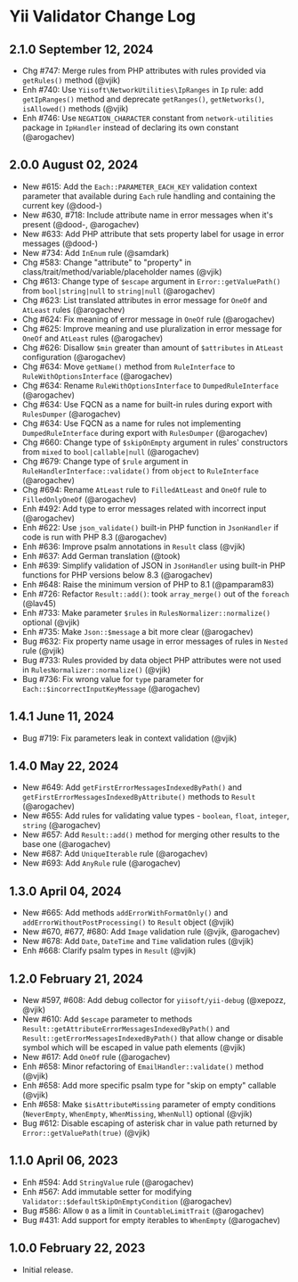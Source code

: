 # Yii Validator Change Log

## 2.1.0 September 12, 2024

- Chg #747: Merge rules from PHP attributes with rules provided via `getRules()` method (@vjik)
- Enh #740: Use `Yiisoft\NetworkUtilities\IpRanges` in `Ip` rule: add `getIpRanges()` method and deprecate
  `getRanges()`, `getNetworks()`, `isAllowed()` methods (@vjik)
- Enh #746: Use `NEGATION_CHARACTER` constant from `network-utilities` package in `IpHandler` instead of declaring its own 
  constant (@arogachev)

## 2.0.0 August 02, 2024

- New #615: Add the `Each::PARAMETER_EACH_KEY` validation context parameter that available during `Each` rule handling
  and containing the current key (@dood-)
- New #630, #718: Include attribute name in error messages when it's present (@dood-, @arogachev)
- New #633: Add PHP attribute that sets property label for usage in error messages (@dood-)
- New #734: Add `InEnum` rule (@samdark)
- Chg #583: Change "attribute" to "property" in class/trait/method/variable/placeholder names (@vjik)
- Chg #613: Change type of `$escape` argument in `Error::getValuePath()` from `bool|string|null` to `string|null`
  (@arogachev)
- Chg #623: List translated attributes in error message for `OneOf` and `AtLeast` rules (@arogachev)
- Chg #624: Fix meaning of error message in `OneOf` rule (@arogachev)
- Chg #625: Improve meaning and use pluralization in error message for `OneOf` and `AtLeast` rules (@arogachev)
- Chg #626: Disallow `$min` greater than amount of `$attributes` in `AtLeast` configuration (@arogachev)
- Chg #634: Move `getName()` method from `RuleInterface` to `RuleWithOptionsInterface` (@arogachev)
- Chg #634: Rename `RuleWithOptionsInterface` to `DumpedRuleInterface` (@arogachev)
- Chg #634: Use FQCN as a name for built-in rules during export with `RulesDumper` (@arogachev)
- Chg #634: Use FQCN as a name for rules not implementing `DumpedRuleInterface` during export with `RulesDumper`
  (@arogachev)
- Chg #660: Change type of `$skipOnEmpty` argument in rules' constructors from `mixed` to `bool|callable|null`
  (@arogachev)
- Chg #679: Change type of `$rule` argument in `RuleHandlerInterface::validate()` from `object` to `RuleInterface`
  (@arogachev)
- Chg #694: Rename `AtLeast` rule to `FilledAtLeast` and `OneOf` rule to `FilledOnlyOneOf` (@arogachev)
- Enh #492: Add type to error messages related with incorrect input (@arogachev)
- Enh #622: Use `json_validate()` built-in PHP function in `JsonHandler` if code is run with PHP 8.3 (@arogachev)
- Enh #636: Improve psalm annotations in `Result` class (@vjik)
- Enh #637: Add German translation (@took)
- Enh #639: Simplify validation of JSON in `JsonHandler` using built-in PHP functions for PHP versions below 8.3
  (@arogachev)
- Enh #648: Raise the minimum version of PHP to 8.1 (@pamparam83)
- Enh #726: Refactor `Result::add()`: took `array_merge()` out of the `foreach` (@lav45)
- Enh #733: Make parameter `$rules` in `RulesNormalizer::normalize()` optional (@vjik)
- Enh #735: Make `Json::$message` a bit more clear (@arogachev)
- Bug #632: Fix property name usage in error messages of rules in `Nested` rule (@vjik)
- Bug #733: Rules provided by data object PHP attributes were not used in  `RulesNormalizer::normalize()` (@vjik)
- Bug #736: Fix wrong value for `type` parameter for `Each::$incorrectInputKeyMessage` (@arogachev)

## 1.4.1 June 11, 2024

- Bug #719: Fix parameters leak in context validation (@vjik)

## 1.4.0 May 22, 2024

- New #649: Add `getFirstErrorMessagesIndexedByPath()` and `getFirstErrorMessagesIndexedByAttribute()` methods to
  `Result` (@arogachev)
- New #655: Add rules for validating value types - `boolean`, `float`, `integer`, `string` (@arogachev)
- New #657: Add `Result::add()` method for merging other results to the base one (@arogachev)
- New #687: Add `UniqueIterable` rule (@arogachev)
- New #693: Add `AnyRule` rule (@arogachev)

## 1.3.0 April 04, 2024

- New #665: Add methods `addErrorWithFormatOnly()` and `addErrorWithoutPostProcessing()` to `Result` object (@vjik)
- New #670, #677, #680: Add `Image` validation rule (@vjik, @arogachev)
- New #678: Add `Date`, `DateTime` and `Time` validation rules (@vjik)
- Enh #668: Clarify psalm types in `Result` (@vjik)

## 1.2.0 February 21, 2024

- New #597, #608: Add debug collector for `yiisoft/yii-debug` (@xepozz, @vjik)
- New #610: Add `$escape` parameter to methods `Result::getAttributeErrorMessagesIndexedByPath()` and
  `Result::getErrorMessagesIndexedByPath()` that allow change or disable symbol which will be escaped in value path
  elements (@vjik)
- New #617: Add `OneOf` rule (@arogachev)
- Enh #658: Minor refactoring of `EmailHandler::validate()` method (@vjik)
- Enh #658: Add more specific psalm type for "skip on empty" callable (@vjik)
- Enh #658: Make `$isAttributeMissing` parameter of empty conditions (`NeverEmpty`, `WhenEmpty`, `WhenMissing`,
  `WhenNull`) optional (@vjik)
- Bug #612: Disable escaping of asterisk char in value path returned by `Error::getValuePath(true)` (@vjik)

## 1.1.0 April 06, 2023

- Enh #594: Add `StringValue` rule (@arogachev)
- Enh #567: Add immutable setter for modifying `Validator::$defaultSkipOnEmptyCondition` (@arogachev)
- Bug #586: Allow `0` as a limit in `CountableLimitTrait` (@arogachev)
- Bug #431: Add support for empty iterables to `WhenEmpty` (@arogachev)

## 1.0.0 February 22, 2023

- Initial release.
